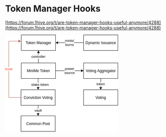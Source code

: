 # Token Manager Hooks

[https://forum.1hive.org/t/are-token-manager-hooks-useful-anymore/4288](https://forum.1hive.org/t/are-token-manager-hooks-useful-anymore/4288)

![](../.gitbook/assets/d8261293f01b4d17187f35cb0f6f6e67402c7ac0.png)

